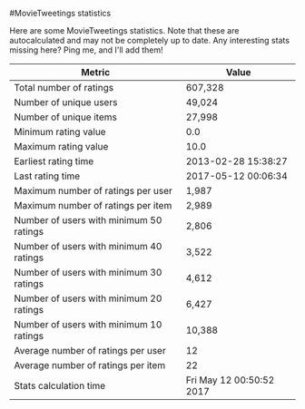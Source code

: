 #MovieTweetings statistics

Here are some MovieTweetings statistics. Note that these are autocalculated and may not be completely up to date. Any interesting stats missing here? Ping me, and I'll add them!

Metric | Value
--- | ---
Total number of ratings                 | 607,328
Number of unique users                  | 49,024
Number of unique items                  | 27,998
Minimum rating value                    | 0.0
Maximum rating value                    | 10.0
Earliest rating time                    | 2013-02-28 15:38:27
Last rating time                        | 2017-05-12 00:06:34
Maximum number of ratings per user      | 1,987
Maximum number of ratings per item      | 2,989
Number of users with minimum 50 ratings | 2,806
Number of users with minimum 40 ratings | 3,522
Number of users with minimum 30 ratings | 4,612
Number of users with minimum 20 ratings | 6,427
Number of users with minimum 10 ratings | 10,388
Average number of ratings per user      | 12
Average number of ratings per item      | 22
Stats calculation time                  | Fri May 12 00:50:52 2017

